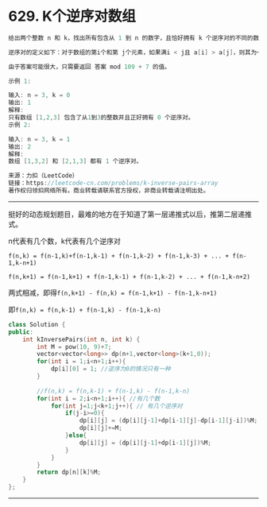 # 629. K个逆序对数组

```c++
给出两个整数 n 和 k，找出所有包含从 1 到 n 的数字，且恰好拥有 k 个逆序对的不同的数组的个数。

逆序对的定义如下：对于数组的第i个和第 j个元素，如果满i < j且 a[i] > a[j]，则其为一个逆序对；否则不是。

由于答案可能很大，只需要返回 答案 mod 109 + 7 的值。

示例 1:

输入: n = 3, k = 0
输出: 1
解释: 
只有数组 [1,2,3] 包含了从1到3的整数并且正好拥有 0 个逆序对。
示例 2:

输入: n = 3, k = 1
输出: 2
解释: 
数组 [1,3,2] 和 [2,1,3] 都有 1 个逆序对。

来源：力扣（LeetCode）
链接：https://leetcode-cn.com/problems/k-inverse-pairs-array
著作权归领扣网络所有。商业转载请联系官方授权，非商业转载请注明出处。
```

---

挺好的动态规划题目，最难的地方在于知道了第一层递推式以后，推第二层递推式。

n代表有几个数，k代表有几个逆序对

`f(n,k) = f(n-1,k)+f(n-1,k-1) + f(n-1,k-2) + f(n-1,k-3) + ... + f(n-1,k-n+1)`

`f(n,k+1) = f(n-1,k+1) + f(n-1,k-1) + f(n-1,k-2) + ... + f(n-1,k-n+2)`

两式相减，即得`f(n,k+1) - f(n,k) = f(n-1,k+1) - f(n-1,k-n+1)`

即`f(n,k) = f(n,k-1) + f(n-1,k) - f(n-1,k-n)`

```c++
class Solution {
public:
    int kInversePairs(int n, int k) {
        int M = pow(10, 9)+7;
        vector<vector<long>> dp(n+1,vector<long>(k+1,0));
        for(int i = 1;i<n+1;i++){
            dp[i][0] = 1; //逆序为0的情况只有一种
        }
        
        //f(n,k) = f(n,k-1) + f(n-1,k) - f(n-1,k-n)
        for(int i = 2;i<n+1;i++){ //有几个数
            for(int j=1;j<k+1;j++){ // 有几个逆序对
                if(j-i>=0){
                    dp[i][j] = (dp[i][j-1]+dp[i-1][j]-dp[i-1][j-i])%M;
                    dp[i][j]+=M;
                }else{
                    dp[i][j] = (dp[i][j-1]+dp[i-1][j])%M;
                }
            }
        }
        return dp[n][k]%M;
    }
};
```

---



